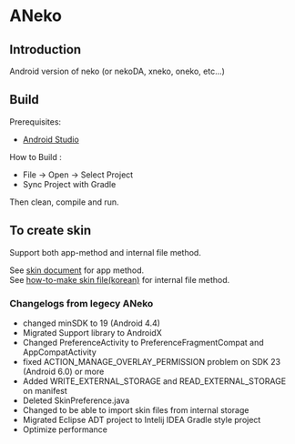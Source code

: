 ANeko
=====

Introduction
------------
Android version of neko (or nekoDA, xneko, oneko, etc...)


Build
-----

Prerequisites:

* [Android Studio](https://developer.android.com/studio)

How to Build :
* File -> Open -> Select Project
* Sync Project with Gradle

Then clean, compile and run.


To create skin
--------------

Support both app-method and internal file method.  
  
See [skin document](http://www.tamanegi.org/prog/android-apps/aneko-skin.html#create-skin) for app method.  
See [how-to-make skin file(korean)](https://gall.dcinside.com/mgallery/board/view/?id=micateam&no=857787) for internal file method. 

### Changelogs from legecy ANeko
 - changed minSDK to 19 (Android 4.4)
 - Migrated Support library to AndroidX
 - Changed PreferenceActivity to PreferenceFragmentCompat and AppCompatActivity
 - fixed ACTION_MANAGE_OVERLAY_PERMISSION problem on SDK 23 (Android 6.0) or more
 - Added WRITE_EXTERNAL_STORAGE and READ_EXTERNAL_STORAGE on manifest
 - Deleted SkinPreference.java
 - Changed to be able to import skin files from internal storage
 - Migrated Eclipse ADT project to Intelij IDEA Gradle style project
 - Optimize performance
 
